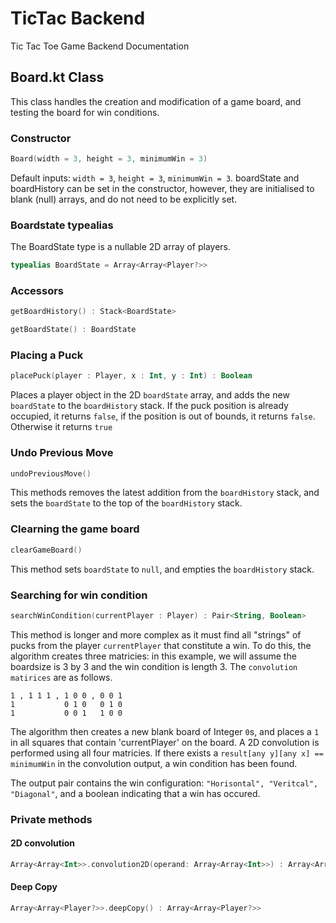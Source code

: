 # TicTac Backend
Tic Tac Toe Game Backend Documentation

## Board.kt Class
This class handles the creation and modification of a game board, and
testing the board for win conditions.

### Constructor
```KOTLIN
Board(width = 3, height = 3, minimumWin = 3)
```
Default inputs: `width = 3`, `height = 3`, `minimumWin = 3`.
boardState and boardHistory can be set in the constructor, however, they are
initialised to blank (null) arrays, and do not need to be explicitly set. 

### Boardstate typealias
The BoardState type is a nullable 2D array of players.
```KOTLIN
typealias BoardState = Array<Array<Player?>>
```

### Accessors
```KOTLIN
getBoardHistory() : Stack<BoardState>
```
```KOTLIN
getBoardState() : BoardState
```

### Placing a Puck
```KOTLIN
placePuck(player : Player, x : Int, y : Int) : Boolean
```
Places a player object in the 2D `boardState` array, and adds the new `boardState`
to the `boardHistory` stack. 
If the puck position is already occupied, it returns `false`, if the position
is out of bounds, it returns `false`.  Otherwise it returns `true`

### Undo Previous Move
```KOTLIN
undoPreviousMove()
```
This methods removes the latest addition from the `boardHistory` stack, and sets
the `boardState` to the top of the `boardHistory` stack.

### Clearning the game board
```KOTLIN
clearGameBoard()
```
This method sets `boardState` to `null`, and empties the `boardHistory` stack.

### Searching for win condition
```KOTLIN
searchWinCondition(currentPlayer : Player) : Pair<String, Boolean>
```
This method is longer and more complex as it must find all "strings" of pucks 
from the player `currentPlayer` that constitute a win. 
To do this, the algorithm creates three matricies: in this example, we will 
assume the boardsize is 3 by 3 and the win condition is length 3.
The `convolution matirices` are as follows. 
```
1 , 1 1 1 , 1 0 0 , 0 0 1
1           0 1 0   0 1 0
1           0 0 1   1 0 0
```
The algorithm then creates a new blank board of Integer `0`s, and places a `1` in 
all squares that contain 'currentPlayer' on the board.  A 2D convolution is performed
using all four matricies. 
If there exists a `result[any y][any x] == minimumWin` in the convolution output, 
a win condition has been found. 

The output pair contains the win configuration: `"Horisontal", "Veritcal", "Diagonal"`,
and a boolean indicating that a win has occured. 

### Private methods
#### 2D convolution
```KOTLIN
Array<Array<Int>>.convolution2D(operand: Array<Array<Int>>) : Array<Array<Int>>
```
#### Deep Copy
```KOTLIN
Array<Array<Player?>>.deepCopy() : Array<Array<Player?>>
```



